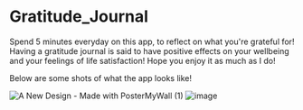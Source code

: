 # Gratitude_Journal
Spend 5 minutes everyday on this app, to reflect on what you're grateful for! 
Having a gratitude journal is said to have positive effects on your wellbeing and your feelings of life satisfaction! 
Hope you enjoy it as much as I do!

Below are some shots of what the app looks like!

![A New Design - Made with PosterMyWall (1)](https://user-images.githubusercontent.com/71047481/99450905-6c0cb900-28ef-11eb-8f79-e431ef82aeb5.png)
![image](https://user-images.githubusercontent.com/71047481/99451130-be4dda00-28ef-11eb-993a-a25b91e404fd.png)



